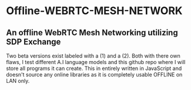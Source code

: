 # Offline-WEBRTC-MESH-NETWORK
An offline WebRTC Mesh Networking utilizing SDP Exchange
-------------------------------------------------------------
Two beta versions exist labeled with a (1) and a (2).
Both with there own flaws, I test different A.I language models and this github repo where I will store all programs it can create.
This in entirely written in JavaScript and doesn't source any online libraries as it is completely usable OFFLINE on LAN only.

